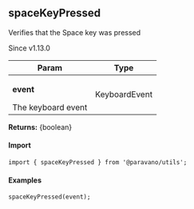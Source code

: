<h2>spaceKeyPressed</h2>
<p>Verifies that the Space key was pressed</p>
<p>Since v1.13.0</p>
<table>
      <thead>
      <tr>
        <th>Param</th>
        <th>Type</th></tr>
      </thead>
      <tbody><tr><td><p><b>event</b></p>The keyboard event</td><td>KeyboardEvent</td></tr></tbody>
    </table><p><b>Returns:</b> {boolean}</p>
<h4>Import</h4>

```
import { spaceKeyPressed } from '@paravano/utils';
```

  <h4>Examples</h4>




```    
spaceKeyPressed(event);
```

    